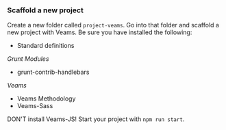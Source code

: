 ### Scaffold a new project 

Create a new folder called `project-veams`. Go into that folder and scaffold a new project with Veams. Be sure you have installed the following:

- Standard definitions

*Grunt Modules*
- grunt-contrib-handlebars

*Veams*
- Veams Methodology
- Veams-Sass

DON'T install Veams-JS! Start your project with `npm run start`.